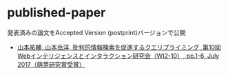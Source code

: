 # published-paper
発表済みの論文をAccepted Version (postprint)バージョンで公開

- [山本祐輔, 山本岳洋, 批判的情報検索を促進するクエリプライミング, 第10回Webインテリジェンスとインタラクション研究会（WI2-10）, pp.1-6, July 2017（萌芽研究賞受賞）](https://github.com/trycycle/published-paper/raw/master/WI2-2017-No-10.pdf)

